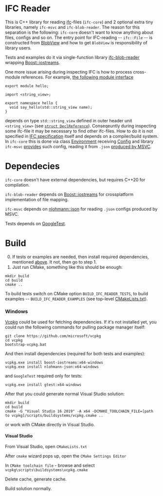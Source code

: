 # IFC Reader
This is C++ library for reading [ifc](https://github.com/microsoft/ifc-spec)-files (`ifc-core`) and 2 optional extra tiny libraries,
namely `ifc-msvc` and `ifc-blob-reader`.
The reason for this separation is the following: `ifc-core` doesn't want to know anything about files, configs and so on.
The entry point for IFC-reading -- `ifc::File` -- is constructed from [BlobView](https://github.com/AndreyG/ifc-reader/blob/master/lib/core/include/ifc/File.h#L200) 
and how to get `BlobView` is responsibility of library users.

Tests and examples do it via single-function library [ifc-blob-reader](https://github.com/AndreyG/ifc-reader/tree/master/lib/blob-reader)
wrapping [Boost::iostreams](https://www.boost.org/doc/libs/1_81_0/libs/iostreams/doc/index.html).

One more issue arising during inspecting IFC is how to process cross-module references.
For example, [the following module interface](https://github.com/Klaim/cxx20-modules-examples/blob/master/hello-module/hello/hello.mxx)
```
export module hello;

import <string_view>;

export namespace hello {
  void say_hello(std::string_view name);
}
```
depends on type `std::string_view` defined in outer header unit `<string_view>`
(see [`struct DeclReference`](https://github.com/AndreyG/ifc-reader/blob/master/lib/core/include/ifc/Declaration.h#L402)).
Conseqeuntly during inspecting some ifc-file it may be necessary to find other ifc-files.
How to do it is not specified in [IFC specification](https://github.com/microsoft/ifc-spec) itself and depends on a compiler/build system.
In `ifc-core` this is done via class [Environment](https://github.com/AndreyG/ifc-reader/blob/master/lib/core/include/ifc/Environment.h#L13)
receiving [Config](https://github.com/AndreyG/ifc-reader/blob/master/lib/core/include/ifc/Environment.h#L25)
and library `ifc-msvc` [provides](https://github.com/AndreyG/ifc-reader/blob/master/lib/core/include/ifc/Environment.h#L25) such config,
reading it from `.json` [produced by MSVC](https://docs.microsoft.com/en-us/cpp/build/reference/sourcedependencies).

# Dependecies
`ifc-core` doesn't have external dependencies, but requires C++20 for compilation.

`ifc-blob-reader` depends on [Boost::iostreams](https://www.boost.org/doc/libs/1_81_0/libs/iostreams/doc/index.html) for crossplatform implementation of file mapping.

`ifc-msvc` depends on [nlohmann::json](https://github.com/nlohmann/json) for reading `.json` configs produced by MSVC.

Tests depends on [GoogleTest](https://github.com/google/googletest).
# Build
  0. If tests or examples are needed, then install required dependencies, mentioned [above](#Dependencies). It not, then go to step 1.
  1. Just run CMake, something like this should be enough:
```
mkdir build
cd build
cmake ..
```
To build tests switch on CMake option `BUILD_IFC_READER_TESTS`, to build examples -- `BUILD_IFC_READER_EXAMPLES` (see top-level [CMakeLists.txt](https://github.com/AndreyG/ifc-reader/blob/master/CMakeLists.txt)).
### Windows
[Vcpkg](https://github.com/microsoft/vcpkg) could be used for fetching dependencies. If it's not installed yet, you could run the following commands for pulling package manager itself:

    git clone https://github.com/microsoft/vcpkg
    cd vcpkg
    bootstrap-vcpkg.bat
    
And then install dependencies (required for both tests and examples): 

    vcpkg.exe install boost-iostreams:x64-windows
    vcpkg.exe install nlohmann-json:x64-windows
    
and `GoogleTest` required only for tests:

    vcpkg.exe install gtest:x64-windows

After that you could generate normal Visual Studio solution:
```
mkdir build
cd build
cmake -G "Visual Studio 16 2019" -A x64 -DCMAKE_TOOLCHAIN_FILE=[path to vcpkg]/scripts/buildsystems/vcpkg.cmake ..
```
or work with CMake directly in Visual Studio.

#### Visual Studio

From Visual Studio, open `CMakeLists.txt`

After `cmake` wizard pops up, open the `CMake Settings Editor`

In `CMake toolchain file` - browse and select `vcpkg\scripts\buildsystems\vcpkg.cmake`

Delete cache, generate cache.

Build solution normally.
